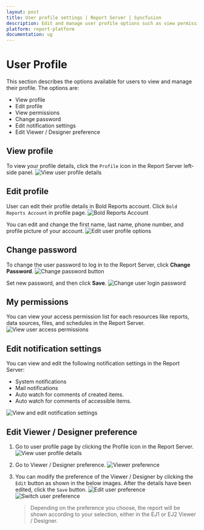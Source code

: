 ```yaml
---
layout: post
title: User profile settings | Report Server | Syncfusion
description: Edit and manage user profile options such as view permissions, change password, and edit profile or notification settings.
platform: report-platform
documentation: ug
---
```


# User Profile

This section describes the options available for users to view and manage their profile. The options are:

* View profile
* Edit profile
* View permissions
* Change password
* Edit notification settings
* Edit Viewer / Designer preference

## View profile

To view your profile details, click the `Profile` icon in the Report Server left-side panel.
![View user profile details](/static/assets/on-premise/images/user-profile/view-user-profile.png)

## Edit profile

User can edit their profile details in Bold Reports account. Click `Bold Reports Account` in profile page.
![Bold Reports Account](/static/assets/on-premise/images/user-profile/bold-reports-account.png)

You can edit and change the first name, last name, phone number, and profile picture of your account.
![Edit user profile options](/static/assets/on-premise/images/user-profile/edit-user-profile.png)

## Change password

To change the user password to log in to the Report Server, click **Change Password**.
![Change password button](/static/assets/on-premise/images/user-profile/change-password-button.png)

Set new password, and then click **Save**.
![Change user login password](/static/assets/on-premise/images/user-profile/edit-user-password.png)

## My permissions

You can view your access permission list for each resources like reports, data sources, files, and schedules in the Report Server.
![View user access permissions](/static/assets/on-premise/images/user-profile/view-permission.png)

## Edit notification settings

You can view and edit the following notification settings in the Report Server:

* System notifications
* Mail notifications
* Auto watch for comments of created items.
* Auto watch for comments of accessible items.

![View and edit notification settings](/static/assets/on-premise/images/user-profile/edit-notification-settings.png)

## Edit Viewer / Designer preference

1. Go to user profile page by clicking the Profile icon in the Report Server.  
    ![View user profile details](/static/assets/on-premise/images/user-profile/user-profile.png)

2. Go to Viewer / Designer preference.
    ![Viewer preference](/static/assets/on-premise/images/user-profile/user-preference.png)

3. You can modify the preference of the Viewer / Designer by clicking the `Edit` button as shown in the below images. After the details have been edited, click the `Save` button.
    ![Edit user preference](/static/assets/on-premise/images/user-profile/edit-preference.png)
    ![Switch user preference](/static/assets/on-premise/images/user-profile/switch-viewer.png)
    > Depending on the preference you choose, the report will be shown according to your selection, either in the EJ1 or EJ2 Viewer / Designer.